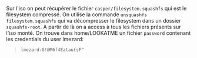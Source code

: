 Sur l'iso on peut récupérer le fichier `casper/filesystem.squashfs` qui est le filesystem compressé.
On utilise la commande `unsquashfs filesystem.squashfs` qui va décompresser le filesystem dans un dossier `squashfs-root`.
À partir de là on a access à tous les fichiers présents sur l'iso monté.
On trouve dans home/LOOKATME un fichier `password` contenant les credentials du user lmezard:
>	``lmezard:G!@M6f4Eatau{sF"``

